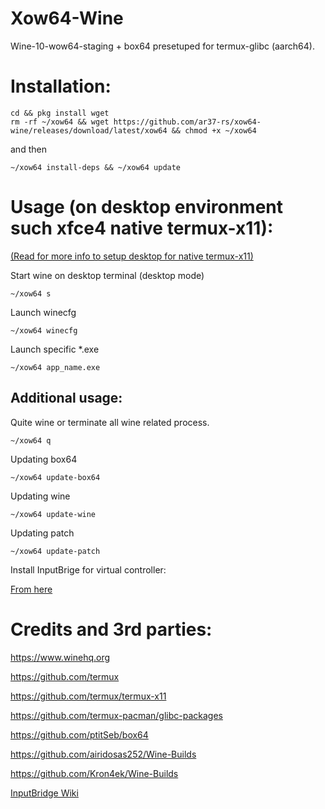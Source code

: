 # Xow64-Wine
Wine-10-wow64-staging + box64 presetuped for termux-glibc (aarch64).
# Installation:
```
cd && pkg install wget 
rm -rf ~/xow64 && wget https://github.com/ar37-rs/xow64-wine/releases/download/latest/xow64 && chmod +x ~/xow64
```
and then
```
~/xow64 install-deps && ~/xow64 update
```
# Usage (on desktop environment such xfce4 native termux-x11):
[(Read for more info to setup desktop for native termux-x11)](https://github.com/ar37-rs/xfce4-termux)

Start wine on desktop terminal (desktop mode)
```
~/xow64 s
```
Launch winecfg
```
~/xow64 winecfg
```
Launch specific *.exe
```
~/xow64 app_name.exe
```
## Additional usage:
Quite wine or terminate all wine related process.
```
~/xow64 q
```
Updating box64
```
~/xow64 update-box64
```
Updating wine
```
~/xow64 update-wine
```
Updating patch
```
~/xow64 update-patch
```
Install InputBrige for virtual controller:

[From here](https://github.com/ar37-rs/xow64-wine/releases/download/latest/InputBridge_v0.1.9.9.apk)
# Credits and 3rd parties:

https://www.winehq.org

https://github.com/termux

https://github.com/termux/termux-x11

https://github.com/termux-pacman/glibc-packages

https://github.com/ptitSeb/box64

https://github.com/airidosas252/Wine-Builds

https://github.com/Kron4ek/Wine-Builds

[InputBridge Wiki](https://search.brave.com/search?q=InputBrige%20exagear%20wiki&source=web)
